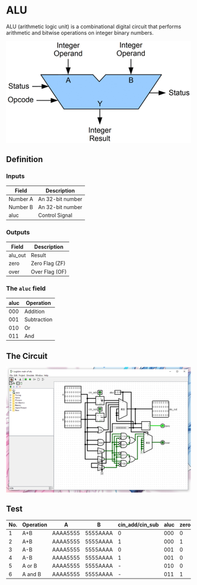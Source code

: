 # ALU

ALU (arithmetic logic unit) is a combinational digital circuit that performs arithmetic and bitwise operations on integer binary numbers.

![ALU](../../assets/exp2_alu.png)

## Definition

### Inputs

|Field|Description|
|-|-|
|Number A|An 32-bit number|
|Number B|An 32-bit number|
|aluc|Control Signal|

### Outputs
|Field|Description|
|-|-|
|alu_out|Result|
|zero|Zero Flag (ZF)|
|over|Over Flag (OF)|

### The `aluc` field
|aluc|Operation|
|-|-|
|000|Addition|
|001|Subtraction|
|010|Or|
|011|And|


## The Circuit

![The Circuit](../../assets/exp2_the_circuit.png)

## Test

|No.|Operation|A|B|cin_add/cin_sub|aluc|zero|over|alu_out|
|-|-|-|-|-|-|-|-|-|
|1|A+B|AAAA5555|5555AAAA|0|000|0|0|FFFFFFFF|
|2|A+B|AAAA5555|5555AAAA|1|000|1|0|00000000|
|3|A-B|AAAA5555|5555AAAA|0|001|0|1|5554AAAB|
|4|A-B|AAAA5555|5555AAAA|1|001|0|1|5554AAAA|
|5|A or B|AAAA5555|5555AAAA|-|010|0|0|FFFFFFFF|
|6|A and B|AAAA5555|5555AAAA|-|011|1|0|00000000|
